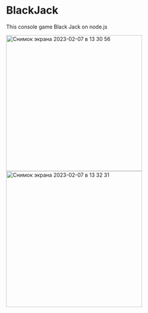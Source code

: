 # BlackJack
This console game Black Jack on node.js


<img width="367" alt="Снимок экрана 2023-02-07 в 13 30 56" src="https://user-images.githubusercontent.com/92986399/217233393-226ad5c4-b544-4d8b-a3ce-9494f25a98e1.png">

<img width="367" alt="Снимок экрана 2023-02-07 в 13 32 31" src="https://user-images.githubusercontent.com/92986399/217233744-a78ddbd7-c8cb-42fd-873d-4f051ee3b204.png">
